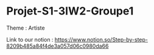 # Projet-S1-3IW2-Groupe1

Theme : Artiste

Link to our notion : https://www.notion.so/Step-by-step-8209b485a84f4de3a057d06c0980da66
